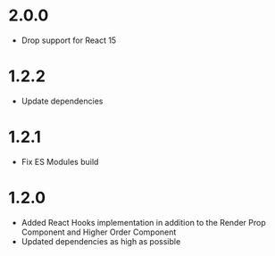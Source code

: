 # 2.0.0

- Drop support for React 15

# 1.2.2

- Update dependencies

# 1.2.1

- Fix ES Modules build

# 1.2.0

- Added React Hooks implementation in addition to the Render Prop Component and Higher Order Component
- Updated dependencies as high as possible
